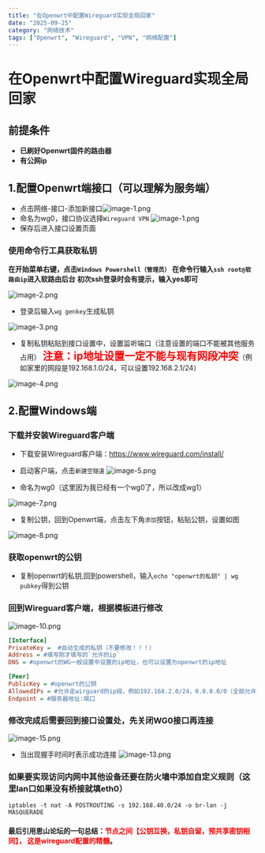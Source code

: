 ```yaml
---
title: "在Openwrt中配置Wireguard实现全局回家"
date: "2025-09-25"
category: "网络技术"
tags: ["Openwrt", "Wireguard", "VPN", "网络配置"]
---
```


# 在Openwrt中配置Wireguard实现全局回家
## 前提条件
- **已刷好Openwrt固件的路由器**
- **有公网ip**

## 1.配置Openwrt端接口（可以理解为服务端）

- 点击网络-接口-添加新接口![image-1.png](https://lsky.kirie.icu:8888/i/2024/08/13/66ba72d542b8e.png)
- 命名为wg0，接口协议选择`Wireguard VPN`
![image-1.png](https://lsky.kirie.icu:8888/i/2024/08/13/66ba73d8b8963.png)
- 保存后进入接口设置页面
### 使用命令行工具获取私钥

**在开始菜单右键，点击`Windows Powershell（管理员）`**
**在命令行输入`ssh root@软路由ip`进入软路由后台**
**初次ssh登录时会有提示，输入yes即可**

![image-2.png](https://lsky.kirie.icu:8888/i/2024/08/13/66ba72d4e15d5.png)

- 登录后输入`wg genkey`生成私钥

![image-3.png](https://lsky.kirie.icu:8888/i/2024/08/13/66ba772d193d4.png)

- 复制私钥粘贴到接口设置中，设置监听端口（注意设置的端口不能被其他服务占用）
<span style="font-size: 1.5em; font-weight: bold; color: red;">注意：ip地址设置一定不能与现有网段冲突</span>（例如家里的网段是192.168.1.0/24，可以设置192.168.2.1/24）

![image-4.png](https://lsky.kirie.icu:8888/i/2024/08/13/66ba747b07d9f.png)

## 2.配置Windows端

### 下载并安装Wireguard客户端

- 下载安装Wireguard客户端：https://www.wireguard.com/install/
- 启动客户端，点击`新建空隧道`
![image-5.png](https://lsky.kirie.icu:8888/i/2024/08/13/66ba74c869bc7.png)

- 命名为wg0（这里因为我已经有一个wg0了，所以改成wg1）

![image-7.png](https://lsky.kirie.icu:8888/i/2024/08/13/66ba74fe27e72.png)

- 复制公钥，回到Openwrt端，点击左下角`添加`按钮，粘贴公钥，设置如图

![image-8.png](https://lsky.kirie.icu:8888/i/2024/08/13/66ba7512adef4.png)

### 获取openwrt的公钥
- 复制openwrt的私钥,回到powershell，输入`echo "openwrt的私钥" | wg pubkey`得到公钥

### 回到Wireguard客户端，根据模板进行修改
![image-10.png](https://lsky.kirie.icu:8888/i/2024/08/13/66ba752deced0.png)

```ini
[Interface]
PrivateKey =  #自动生成的私钥（不要修改！！！）
Address = #填写刚才填写的`允许的ip` 
DNS = #openwrt的WG一般设置中设置的ip地址，也可以设置为openwrt的ip地址

[Peer]
PublicKey = #openwrt的公钥
AllowedIPs = #允许走wirguard的ip段，例如192.168.2.0/24，0.0.0.0/0（全部允许）
Endpoint = #服务器地址:端口
```

### 修改完成后需要回到接口设置处，先关闭WG0接口再连接
![image-15.png](https://lsky.kirie.icu:8888/i/2024/08/13/66ba767949f2d.png)
- 当出现握手时间时表示成功连接
![image-13.png](https://lsky.kirie.icu:8888/i/2024/08/13/66ba756a50893.png)

### 如果要实现访问内网中其他设备还要在防火墙中添加自定义规则（这里lan口如果没有桥接就填eth0）
`iptables -t nat -A POSTROUTING -s 192.168.40.0/24 -o br-lan -j MASQUERADE`



#### 最后引用恩山论坛的一句总结：<span style="color: red;">节点之间【公钥互换，私钥自留，预共享密钥相同】， 这是wireguard配置的精髓</span>。